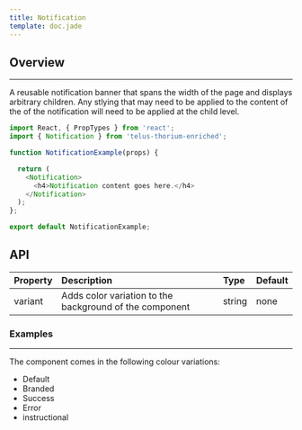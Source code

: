 ```yaml
---
title: Notification
template: doc.jade
---
```


## Overview

---

A reusable notification banner that spans the width of the page and displays arbitrary children.
Any stlying that may need to be applied to the content of the of the notification will need to be applied at the child level.

```js
import React, { PropTypes } from 'react';
import { Notification } from 'telus-thorium-enriched';

function NotificationExample(props) {

  return (
    <Notification>
      <h4>Notification content goes here.</h4>
    </Notification>
  );
};

export default NotificationExample;

```

## API

| Property |   Description   | Type | Default |
|:----|:------|:---|:---|
| variant | Adds color variation to the background of the component | string |  none |



### Examples

---
The component comes in the following colour variations:
- Default
- Branded
- Success
- Error
- instructional


<div id="notificationExample"></div>

<script type="text/babel">

  const exampleNotifications = () => {

    const margins = {
      marginTop: "20px",
      marginBottom: "20px",
    };

    return (
      <ul>
        <li style={margins}>
          <h4>Default</h4>
          <Thorium.Notification>
            <h4>Default - no additional classes</h4>
          </Thorium.Notification>
        </li>
        <li style={margins}>
          <h4>Notification Branded</h4>
          <Thorium.Notification variant="branded">
            <h4>.notification--branded</h4>
          </Thorium.Notification>
        </li>
        <li style={margins}>
          <h4>Notification Success</h4>
          <Thorium.Notification variant="success">
            <h4>.notification--success</h4>
          </Thorium.Notification>
        </li>
        <li style={margins}>
          <h4>Notification Error</h4>
          <Thorium.Notification variant="error">
            <h4>.notification--error</h4>
          </Thorium.Notification>
        </li>
        <li style={margins}>
          <h4>Notification Instructional - same as default styling</h4>
          <Thorium.Notification variant="instructional">
            <h4>.notification--instructional</h4>
          </Thorium.Notification>
        </li>
      </ul>
    );
  }

  ReactDOM.render(
    exampleNotifications(),
    document.getElementById('notificationExample')
  );
</script>